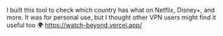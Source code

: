 I built this tool to check which country has what on Netflix, Disney+, and more. It was for personal use, but I thought other VPN users might find it useful too
🌍 https://watch-beyond.vercel.app/
  
